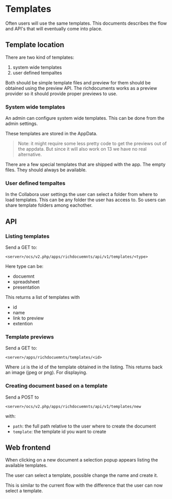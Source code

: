 # Templates

Often users will use the same templates. This documents describes the flow and
API's that will eventually come into place.

## Template location

There are two kind of templates:

1. system wide templates
2. user defined tempaltes

Both should be simple template files and preview for them should be obtained using
the preview API. The richdocuments works as a preview provider so it should provide
proper previews to use.

### System wide templates

An admin can configure system wide templates. This can be done from the admin
settings.

These templates are stored in the AppData.

> Note: it might require some less pretty code to get the previews out of the
appdata. But since it will also work on 13 we have no real alternative.

There are a few special templates that are shipped with the app. The empty
files. They should always be available.

### User defined tempaltes

In the Collabora user settings the user can select a folder from where to load
templates. This can be any folder the user has access to. So users can share template
folders among eachother.

## API

### Listing templates

Send a GET to:

`<server>/ocs/v2.php/apps/richdocuemnts/api/v1/templates/<type>`

Here type can be:

* docuemnt
* spreadsheet
* presentation

This returns a list of templates with

* id
* name
* link to preview
* extention

### Template previews

Send a GET to:

`<server>/apps/richdocuemnts/templates/<id>`

Where `id` is the id of the template obtained in the listing. This returns back
an image (jpeg or png). For displaying.

### Creating document based on a template

Send a POST to

`<server>/ocs/v2.php/apps/richdocuemnts/api/v1/templates/new`

with:
* `path`: the full path relative to the user where to create the document
* `template`: the template id you want to create

## Web frontend

When clicking on a new document a selection popup appears listing the
available templates.

The user can select a template, possible change the name and create it.

This is similar to the current flow with the difference that the user can now
select a template.
